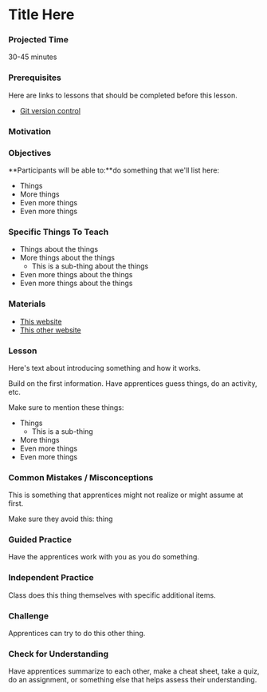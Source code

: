 # Title Here

### Projected Time
30-45 minutes

### Prerequisites
Here are links to lessons that should be completed before this lesson.
- [Git version control](version-control/git-version-control/git-version-control.md)

### Motivation


### Objectives

**Participants will be able to:**do something that we'll list here:
- Things
- More things
- Even more things
- Even more things

### Specific Things To Teach
- Things about the things
- More things about the things
	- This is a sub-thing about the things
- Even more things about the things
- Even more things about the things

### Materials

- [This website](example.com)
- [This other website](otherexample.com)

### Lesson

Here's text about introducing something and how it works.

Build on the first information. Have apprentices guess things, do an activity, etc.

Make sure to mention these things:
- Things
	- This is a sub-thing
- More things
- Even more things
- Even more things


### Common Mistakes / Misconceptions

This is something that apprentices might not realize or might assume at first.

Make sure they avoid this: thing


### Guided Practice

Have the apprentices work with you as you do something.


### Independent Practice

Class does this thing themselves with specific additional items.


### Challenge

Apprentices can try to do this other thing.


### Check for Understanding

Have apprentices summarize to each other, make a cheat sheet, take a quiz, do an assignment, or something else that helps assess their understanding.

